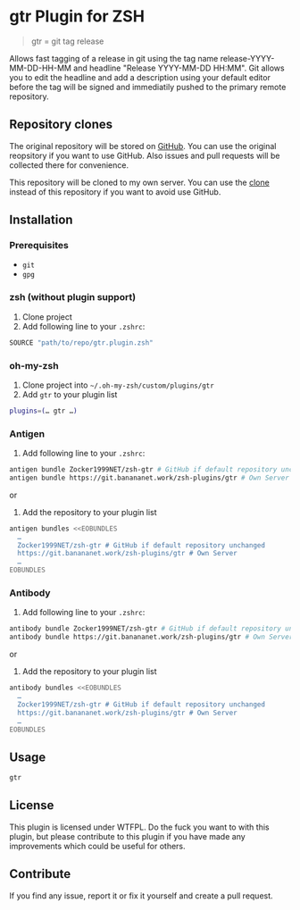 # gtr Plugin for ZSH

> gtr = git tag release

Allows fast tagging of a release in git using the tag name release-YYYY-MM-DD-HH-MM and headline "Release YYYY-MM-DD HH:MM".
Git allows you to edit the headline and add a description using your default editor before
the tag will be signed and immediatily pushed to the primary remote repository.

## Repository clones

The original repository will be stored on [GitHub](https://github.com/Zocker1999NET/zsh-gtr).
You can use the original reopsitory if you want to use GitHub.
Also issues and pull requests will be collected there for convenience.

This repository will be cloned to my own server.
You can use the [clone](https://git.banananet.work/zsh-plugins/gtr) instead of this repository
if you want to avoid use GitHub.

## Installation

### Prerequisites

- `git`
- `gpg`

### zsh (without plugin support)

1. Clone project
2. Add following line to your `.zshrc`:
```sh
SOURCE "path/to/repo/gtr.plugin.zsh"
```

### oh-my-zsh

1. Clone project into `~/.oh-my-zsh/custom/plugins/gtr`
2. Add `gtr` to your plugin list
```sh
plugins=(… gtr …)
```

### Antigen

1. Add following line to your `.zshrc`:
```sh
antigen bundle Zocker1999NET/zsh-gtr # GitHub if default repository unchanged
antigen bundle https://git.banananet.work/zsh-plugins/gtr # Own Server
```

or

1. Add the repository to your plugin list
```sh
antigen bundles <<EOBUNDLES
  …
  Zocker1999NET/zsh-gtr # GitHub if default repository unchanged
  https://git.banananet.work/zsh-plugins/gtr # Own Server
  …
EOBUNDLES
```

### Antibody

1. Add following line to your `.zshrc`:
```sh
antibody bundle Zocker1999NET/zsh-gtr # GitHub if default repository unchanged
antibody bundle https://git.banananet.work/zsh-plugins/gtr # Own Server
```

or

1. Add the repository to your plugin list
```sh
antibody bundles <<EOBUNDLES
  …
  Zocker1999NET/zsh-gtr # GitHub if default repository unchanged
  https://git.banananet.work/zsh-plugins/gtr # Own Server
  …
EOBUNDLES
```

## Usage

```sh
gtr
```

## License

This plugin is licensed under WTFPL.
Do the fuck you want to with this plugin,
but please contribute to this plugin if you have made any improvements which could be useful for others.

## Contribute

If you find any issue, report it
or fix it yourself and create a pull request.

